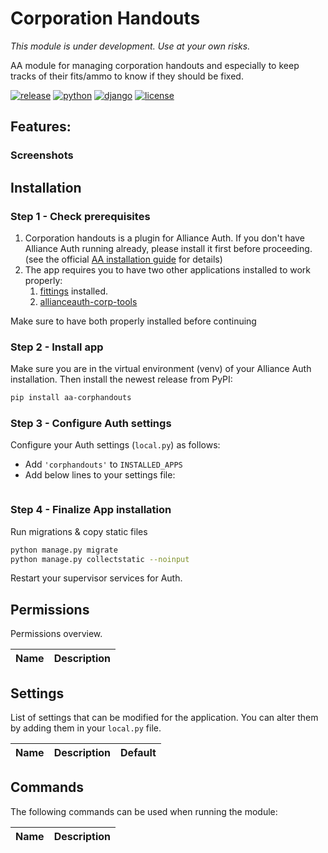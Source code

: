 # Corporation Handouts

*This module is under development. Use at your own risks.*

AA module for managing corporation handouts and especially to keep tracks of their fits/ammo to know if they should be fixed.

[![release](https://img.shields.io/pypi/v/aa-corphandouts?label=release)](https://pypi.org/project/aa-corphandouts/)
[![python](https://img.shields.io/pypi/pyversions/aa-corphandouts)](https://pypi.org/project/aa-corphandouts/)
[![django](https://img.shields.io/pypi/djversions/aa-corphandouts?label=django)](https://pypi.org/project/aa-corphandouts/)
[![license](https://img.shields.io/badge/license-MIT-green)](https://gitlab.com/r0kym/aa-corphandouts/-/blob/master/LICENSE)

## Features:

### Screenshots

## Installation

### Step 1 - Check prerequisites

1. Corporation handouts is a plugin for Alliance Auth. If you don't have Alliance Auth running already, please install it first before proceeding. (see the official [AA installation guide](https://allianceauth.readthedocs.io/en/latest/installation/auth/allianceauth/) for details)
2. The app requires you to have two other applications installed to work properly:
   1. [fittings](https://gitlab.com/colcrunch/fittings) installed.
   2. [allianceauth-corp-tools](https://github.com/Solar-Helix-Independent-Transport/allianceauth-corp-tools/tree/master)

Make sure to have both properly installed before continuing

### Step 2 - Install app

Make sure you are in the virtual environment (venv) of your Alliance Auth installation. Then install the newest release from PyPI:

```bash
pip install aa-corphandouts
```

### Step 3 - Configure Auth settings

Configure your Auth settings (`local.py`) as follows:

- Add `'corphandouts'` to `INSTALLED_APPS`
- Add below lines to your settings file:

```python
```

### Step 4 - Finalize App installation

Run migrations & copy static files

```bash
python manage.py migrate
python manage.py collectstatic --noinput
```

Restart your supervisor services for Auth.

## Permissions

Permissions overview.

| Name                  | Description                                                                                              |
|-----------------------|----------------------------------------------------------------------------------------------------------|

## Settings

List of settings that can be modified for the application.
You can alter them by adding them in your `local.py` file.

| Name                                  | Description                                                                                                                                        | Default |
|---------------------------------------|----------------------------------------------------------------------------------------------------------------------------------------------------|---------|



## Commands

The following commands can be used when running the module:

| Name                                   | Description                                                                   |
|----------------------------------------|-------------------------------------------------------------------------------|
